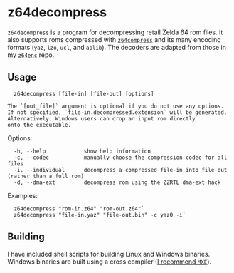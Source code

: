 # z64decompress

`z64decompress` is a program for decompressing retail Zelda 64 rom files. It also supports roms compressed with [`z64compress`](https://github.com/z64me/z64compress) and its many encoding formats (`yaz`, `lzo`, `ucl`, and `aplib`). The decoders are adapted from those in my [`z64enc`](https://github.com/z64me/z64enc) repo.

## Usage
```
  z64decompress [file-in] [file-out] [options]
```
    The `[out_file]` argument is optional if you do not use any options.
    If not specified, `file-in.decompressed.extension` will be generated.
    Alternatively, Windows users can drop an input rom directly
    onto the executable.

  Options:
```
  -h, --help            show help information
  -c, --codec           manually choose the compression codec for all files
  -i, --individual      decompress a compressed file-in into file-out (rather than a full rom)
  -d, --dma-ext         decompress rom using the ZZRTL dma-ext hack
```

  Examples:
```
  z64decompress "rom-in.z64" "rom-out.z64"`
  z64decompress "file-in.yaz" "file-out.bin" -c yaz0 -i`
```



## Building
I have included shell scripts for building Linux and Windows binaries. Windows binaries are built using a cross compiler ([I recommend `MXE`](https://mxe.cc/)).

